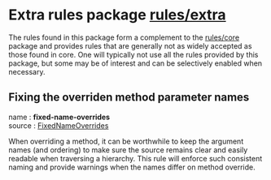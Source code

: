 # Extra rules package [rules/extra](/rules/extra/src)

The rules found in this package form a complement to the [rules/core](/wiki/core-rules.md) package and provides rules that are generally not as widely accepted as those found in core. One will typically not use all the rules provided by this package, but some may be of interest and can be selectively enabled when necessary.

## Fixing the overriden method parameter names

name : **fixed-name-overrides**  
source : [FixedNameOverrides](/rules/extra/src/FixedNameOverrides.scala)

When overriding a method, it can be worthwhile to keep the argument names (and ordering) to make sure the source remains clear and easily readable when traversing a hierarchy. This rule will enforce such consistent naming and provide warnings when the names differ on method override.
